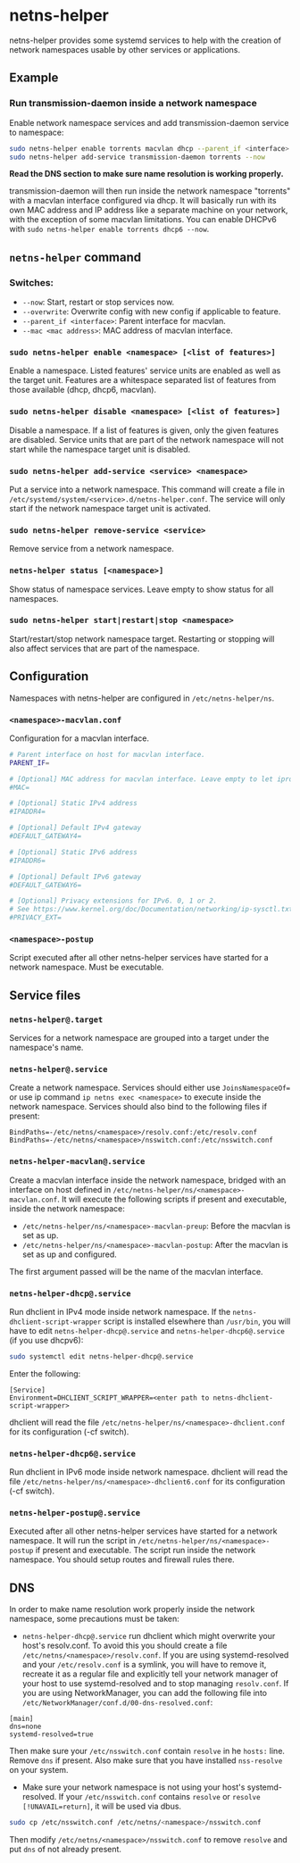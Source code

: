 netns-helper
==============================

netns-helper provides some systemd services to help with the creation of network namespaces usable by other services or applications.

## Example

### Run transmission-daemon inside a network namespace

Enable network namespace services and add transmission-daemon service to namespace:

```sh
sudo netns-helper enable torrents macvlan dhcp --parent_if <interface> --now
sudo netns-helper add-service transmission-daemon torrents --now
```

**Read the DNS section to make sure name resolution is working properly.**

transmission-daemon will then run inside the network namespace "torrents" with a macvlan interface configured via dhcp. It will basically run with its own MAC address and IP address like a separate machine on your network, with the exception of some macvlan limitations. You can enable DHCPv6 with `sudo netns-helper enable torrents dhcp6 --now`.

## `netns-helper` command

### Switches:

* `--now`: Start, restart or stop services now.
* `--overwrite`: Overwrite config with new config if applicable to feature.
* `--parent_if <interface>`: Parent interface for macvlan.
* `--mac <mac address>`: MAC address of macvlan interface.

### `sudo netns-helper enable <namespace> [<list of features>]`

Enable a namespace. Listed features' service units are enabled as well as the target unit. Features are a whitespace separated list of features from those available (dhcp, dhcp6, macvlan).

### `sudo netns-helper disable <namespace> [<list of features>]`

Disable a namespace. If a list of features is given, only the given features are disabled. Service units that are part of the network namespace will not start while the namespace target unit is disabled.

### `sudo netns-helper add-service <service> <namespace>`

Put a service into a network namespace. This command will create a file in `/etc/systemd/system/<service>.d/netns-helper.conf`. The service will only start if the network namespace target unit is activated.

### `sudo netns-helper remove-service <service>`

Remove service from a network namespace.

### `netns-helper status [<namespace>]`

Show status of namespace services. Leave <namespace> empty to show status for all namespaces.

### `sudo netns-helper start|restart|stop <namespace>`

Start/restart/stop network namespace target. Restarting or stopping will also affect services that are part of the namespace.

## Configuration

Namespaces with netns-helper are configured in `/etc/netns-helper/ns`.

### `<namespace>-macvlan.conf`

Configuration for a macvlan interface.

```sh
# Parent interface on host for macvlan interface.
PARENT_IF=

# [Optional] MAC address for macvlan interface. Leave empty to let iproute2 generate one.
#MAC=

# [Optional] Static IPv4 address
#IPADDR4=

# [Optional] Default IPv4 gateway
#DEFAULT_GATEWAY4=

# [Optional] Static IPv6 address
#IPADDR6=

# [Optional] Default IPv6 gateway
#DEFAULT_GATEWAY6=

# [Optional] Privacy extensions for IPv6. 0, 1 or 2.
# See https://www.kernel.org/doc/Documentation/networking/ip-sysctl.txt `use_tempaddr`.
#PRIVACY_EXT=
```

### `<namespace>-postup`

Script executed after all other netns-helper services have started for a network namespace. Must be executable.

## Service files

### `netns-helper@.target`

Services for a network namespace are grouped into a target under the namespace's name.

### `netns-helper@.service`

Create a network namespace. Services should either use `JoinsNamespaceOf=` or use ip command `ip netns exec <namespace>` to execute inside the network namespace. Services should also bind to the following files if present:

```
BindPaths=-/etc/netns/<namespace>/resolv.conf:/etc/resolv.conf
BindPaths=-/etc/netns/<namespace>/nsswitch.conf:/etc/nsswitch.conf
```

### `netns-helper-macvlan@.service`

Create a macvlan interface inside the network namespace, bridged with an interface on host defined in `/etc/netns-helper/ns/<namespace>-macvlan.conf`. It will execute the following scripts if present and executable, inside the network namespace:

* `/etc/netns-helper/ns/<namespace>-macvlan-preup`: Before the macvlan is set as up.
* `/etc/netns-helper/ns/<namespace>-macvlan-postup`: After the macvlan is set as up and configured.

The first argument passed will be the name of the macvlan interface.

### `netns-helper-dhcp@.service`

Run dhclient in IPv4 mode inside network namespace. If the `netns-dhclient-script-wrapper` script is installed elsewhere than `/usr/bin`, you will have to edit `netns-helper-dhcp@.service` and `netns-helper-dhcp6@.service` (if you use dhcpv6):

```sh
sudo systemctl edit netns-helper-dhcp@.service
```

Enter the following:
```
[Service]
Environment=DHCLIENT_SCRIPT_WRAPPER=<enter path to netns-dhclient-script-wrapper>
```

dhclient will read the file `/etc/netns-helper/ns/<namespace>-dhclient.conf` for its configuration (-cf switch).

### `netns-helper-dhcp6@.service`

Run dhclient in IPv6 mode inside network namespace. dhclient will read the file `/etc/netns-helper/ns/<namespace>-dhclient6.conf` for its configuration (-cf switch).

### `netns-helper-postup@.service`

Executed after all other netns-helper services have started for a network namespace. It will run the script in `/etc/netns-helper/ns/<namespace>-postup` if present and executable. The script run inside the network namespace. You should setup routes and firewall rules there.

## DNS

In order to make name resolution work properly inside the network namespace, some precautions must be taken:

* `netns-helper-dhcp@.service` run dhclient which might overwrite your host's resolv.conf. To avoid this you should create a file `/etc/netns/<namespace>/resolv.conf`. If you are using systemd-resolved and your `/etc/resolv.conf` is a symlink, you will have to remove it, recreate it as a regular file and explicitly tell your network manager of your host to use systemd-resolved and to stop managing `resolv.conf`. If you are using NetworkManager, you can add the following file into `/etc/NetworkManager/conf.d/00-dns-resolved.conf`:

```
[main]
dns=none
systemd-resolved=true
```

Then make sure your `/etc/nsswitch.conf` contain `resolve` in he `hosts:` line. Remove `dns` if present. Also make sure that you have installed `nss-resolve` on your system.

* Make sure your network namespace is not using your host's systemd-resolved. If your `/etc/nsswitch.conf` contains `resolve` or `resolve [!UNAVAIL=return]`, it will be used via dbus.

```sh
sudo cp /etc/nsswitch.conf /etc/netns/<namespace>/nsswitch.conf
```

Then modify `/etc/netns/<namespace>/nsswitch.conf` to remove `resolve` and put `dns` of not already present.
